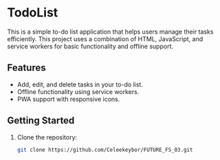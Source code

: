 # TodoList

This is a simple to-do list application that helps users manage their tasks efficiently. This project uses a combination of HTML, JavaScript, and service workers for basic functionality and offline support.

## Features

- Add, edit, and delete tasks in your to-do list.
- Offline functionality using service workers.
- PWA support with responsive icons.

## Getting Started

1. Clone the repository:
   ```bash
   git clone https://github.com/Celeekeybor/FUTURE_FS_03.git
